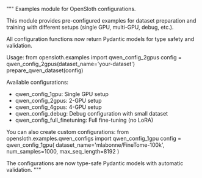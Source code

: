 """
Examples module for OpenSloth configurations.

This module provides pre-configured examples for dataset preparation and training
with different setups (single GPU, multi-GPU, debug, etc.).

All configuration functions now return Pydantic models for type safety and validation.

Usage:
from opensloth.examples import qwen_config_2gpus
config = qwen_config_2gpus(dataset_name='your-dataset')
prepare_qwen_dataset(config)

Available configurations:

- qwen_config_1gpu: Single GPU setup
- qwen_config_2gpus: 2-GPU setup
- qwen_config_4gpus: 4-GPU setup
- qwen_config_debug: Debug configuration with small dataset
- qwen_config_full_finetuning: Full fine-tuning (no LoRA)

You can also create custom configurations:
from opensloth.examples.qwen_configs import qwen_config_1gpu
config = qwen_config_1gpu(
dataset_name='mlabonne/FineTome-100k',
num_samples=1000,
max_seq_length=8192
)

The configurations are now type-safe Pydantic models with automatic validation.
"""
